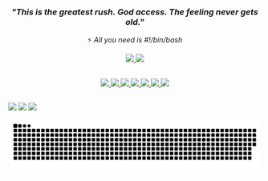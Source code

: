 <div align="center"> <!-- Title -->

  ### _"This is the greatest rush. God access. The feeling never gets old."_ ### 

</div>
<div align="center"><!-- phrase -->

   ⚡ _All you need is #!/bin/bash_

</div>

<div align="center"> <!-- Status -->
  <a href="https://github.com/Jeferson-SR">
    <img height="150em" src="https://github-readme-stats.vercel.app/api?username=Jeferson-SR&show_icons=true&theme=onedark">
    <img height="150em" src="https://github-readme-stats.vercel.app/api/top-langs/?username=Jeferson-SR&layout=compact&langs_count=10&theme=onedark">
</div>
  
  ##
  
<div align="center"> <!--Lang icons-->
   <img height="50em" src="https://cdn.jsdelivr.net/gh/devicons/devicon/icons/python/python-original.svg" />
   <img height="50em" src="https://cdn.jsdelivr.net/gh/devicons/devicon/icons/javascript/javascript-original.svg" />
   <img height="50em" src="https://cdn.jsdelivr.net/gh/devicons/devicon/icons/nodejs/nodejs-original.svg" />
   <img height="50em" src="https://cdn.jsdelivr.net/gh/devicons/devicon/icons/php/php-original.svg" />
   <img height="50em" src="https://cdn.jsdelivr.net/gh/devicons/devicon/icons/java/java-original.svg" />
   <img height="50em" src="https://cdn.jsdelivr.net/gh/devicons/devicon/icons/html5/html5-original.svg" />
   <img height="50em" src="https://cdn.jsdelivr.net/gh/devicons/devicon/icons/css3/css3-original.svg" />
</div>

##

<div><!--Redes Sociais-->
  <a href="https://www.linkedin.com/in/jeferson-sr/"><img src="https://img.shields.io/badge/linkedin-%230077B5.svg?style=for-the-badge&logo=linkedin&logoColor=white"></a>
  <a href="https://www.facebook.com/profile.php?id=100008085399946"><img src="https://img.shields.io/badge/Facebook-%231877F2.svg?style=for-the-badge&logo=Facebook&logoColor=white"></a>
  <a href="https://www.instagram.com/jeferson_srd/"><img src="https://img.shields.io/badge/Instagram-%23E4405F.svg?style=for-the-badge&logo=Instagram&logoColor=white"></a>
</div>
  
![snake gif](https://github.com/Jeferson-SR/Jeferson-SR/blob/output/github-contribution-grid-snake.svg)
